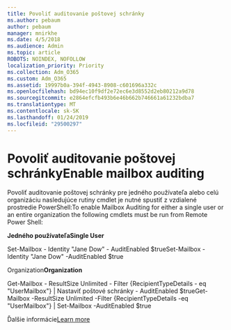 ```yaml
---
title: Povoliť auditovanie poštovej schránky
ms.author: pebaum
author: pebaum
manager: mnirkhe
ms.date: 4/5/2018
ms.audience: Admin
ms.topic: article
ROBOTS: NOINDEX, NOFOLLOW
localization_priority: Priority
ms.collection: Adm_O365
ms.custom: Adm_O365
ms.assetid: 19997b0a-394f-4943-8908-c601696a332c
ms.openlocfilehash: bd94ec10f9df2e72ec6e3d8552d2eb80212a9d78
ms.sourcegitcommit: e2864efcfb493b6e46b662b746661a61232bdba7
ms.translationtype: MT
ms.contentlocale: sk-SK
ms.lasthandoff: 01/24/2019
ms.locfileid: "29500297"
---
```

# <a name="enable-mailbox-auditing"></a><span data-ttu-id="4d51e-102">Povoliť auditovanie poštovej schránky</span><span class="sxs-lookup"><span data-stu-id="4d51e-102">Enable mailbox auditing</span></span>

<span data-ttu-id="4d51e-103">Povoliť auditovanie poštovej schránky pre jedného používateľa alebo celú organizáciu nasledujúce rutiny cmdlet je nutné spustiť z vzdialené prostredie PowerShell:</span><span class="sxs-lookup"><span data-stu-id="4d51e-103">To enable Mailbox Auditing for either a single user or an entire organization the following cmdlets must be run from Remote Power Shell:</span></span>
  
 <span data-ttu-id="4d51e-104">**Jedného používateľa**</span><span class="sxs-lookup"><span data-stu-id="4d51e-104">**Single User**</span></span>
  
<span data-ttu-id="4d51e-105">Set-Mailbox - Identity "Jane Dow" - AuditEnabled $true</span><span class="sxs-lookup"><span data-stu-id="4d51e-105">Set-Mailbox -Identity "Jane Dow" -AuditEnabled $true</span></span>
  
 <span data-ttu-id="4d51e-106">Organization</span><span class="sxs-lookup"><span data-stu-id="4d51e-106">**Organization**</span></span>
  
<span data-ttu-id="4d51e-107">Get-Mailbox - ResultSize Unlimited - Filter {RecipientTypeDetails - eq "UserMailbox"} | Nastaviť poštové schránky - AuditEnabled $true</span><span class="sxs-lookup"><span data-stu-id="4d51e-107">Get-Mailbox -ResultSize Unlimited -Filter {RecipientTypeDetails -eq "UserMailbox"} | Set-Mailbox -AuditEnabled $true</span></span>
  
<span data-ttu-id="4d51e-108">Ďalšie informácie</span><span class="sxs-lookup"><span data-stu-id="4d51e-108">[Learn more](https://support.office.com/article/aaca8987-5b62-458b-9882-c28476a66918)</span></span>
  

